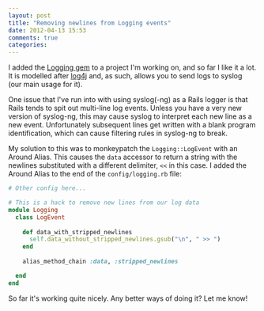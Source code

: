 ```yaml
---
layout: post
title: "Removing newlines from Logging events"
date: 2012-04-13 15:53
comments: true
categories: 
---
```


I added the [Logging gem](https://github.com/TwP/logging) to a project 
I'm working on, and so far I like it a lot.  It is modelled after 
[log4j](http://logging.apache.org/log4j/)
and, as such, allows you to send logs to syslog (our main usage for it).

One issue that I've run into with using syslog(-ng) as a Rails logger is
that Rails tends to spit out multi-line log events.  Unless you have a 
very new version of syslog-ng, this may cause syslog to interpret each 
new line as a new event.  Unfortunately subsequent lines get written 
with a blank program identification, which can cause filtering rules in
syslog-ng to break.

My solution to this was to monkeypatch the `Logging::LogEvent` with an
Around Alias.  This causes the `data` accessor to return a string with
the newlines substituted with a different delimiter, ` << ` in this 
case.  I added the Around Alias to the end of the `config/logging.rb` 
file:

``` ruby config/logging.rb
# Other config here...

# This is a hack to remove new lines from our log data
module Logging
  class LogEvent
 
    def data_with_stripped_newlines
      self.data_without_stripped_newlines.gsub("\n", " >> ")
    end
    
    alias_method_chain :data, :stripped_newlines

  end
end
```

So far it's working quite nicely.  Any better ways of doing it?  Let me
know!
